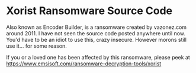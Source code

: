 # Xorist Ransomware Source Code
Also known as Encoder Builder, is a ransomware created by vazonez.com around 2011.
I have not seen the source code posted anywhere until now. You'd have to be an idiot to use this, crazy insecure.
However morons still use it... for some reason.

If you or a loved one has been affected by this ransomware, please peek at
https://www.emsisoft.com/ransomware-decryption-tools/xorist
